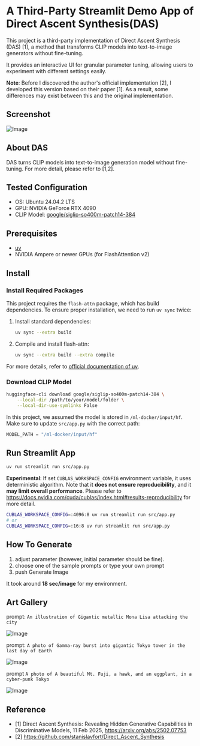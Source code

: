 # A Third-Party Streamlit Demo App of Direct Ascent Synthesis(DAS)

This project is a third-party implementation of Direct Ascent Synthesis (DAS) [1], a method that transforms CLIP models into text-to-image generators without fine-tuning.

It provides an interactive UI for granular parameter tuning, allowing users to experiment with different settings easily.

**Note**: Before I discovered the author's official implementation [2], I developed this version based on their paper [1]. As a result, some differences may exist between this and the original implementation.

## Screenshot

![Image](https://github.com/user-attachments/assets/6798c262-c89c-4a11-b047-a1f4128cfef6)

## About DAS

DAS turns CLIP models into text-to-image generation model without fine-tuning. For more detail, please refer to [1,2].

## Tested Configuration

- OS: Ubuntu 24.04.2 LTS
- GPU: NVIDIA GeForce RTX 4090
- CLIP Model: [google/siglip-so400m-patch14-384](https://huggingface.co/google/siglip-so400m-patch14-384)

## Prerequisites

- [uv](https://docs.astral.sh/uv/concepts/tools/)
- NVIDIA Ampere or newer GPUs (for FlashAttention v2)

## Install

### Install Required Packages

This project requires the `flash-attn` package, which has build dependencies.
To ensure proper installation, we need to run `uv sync` twice:

1. Install standard dependencies:
    ```bash
    uv sync --extra build
    ```
2. Compile and install flash-attn:
    ```bash
    uv sync --extra build --extra compile
    ```

For more details, refer to [official documentation of uv](https://docs.astral.sh/uv/concepts/projects/config/#build-isolation).

### Download CLIP Model

```bash
huggingface-cli download google/siglip-so400m-patch14-384 \
    --local-dir /path/to/your/model/folder \
    --local-dir-use-symlinks False
```

In this project, we assumed the model is stored in `/ml-docker/input/hf`. Make sure to update `src/app.py` with the correct path:

```python
MODEL_PATH = "/ml-docker/input/hf"
```

## Run Streamlit App

```bash
uv run streamlit run src/app.py
```

**Experimental**: If set `CUBLAS_WORKSPACE_CONFIG` environment variable, it uses deterministic algorithm. Note that it **does not ensure reproducibility**, and it **may limit overall performance**.
Please refer to https://docs.nvidia.com/cuda/cublas/index.html#results-reproducibility for more detail.

```bash
CUBLAS_WORKSPACE_CONFIG=:4096:8 uv run streamlit run src/app.py
# or
CUBLAS_WORKSPACE_CONFIG=:16:8 uv run streamlit run src/app.py
```

## How To Generate

1. adjust parameter (however, initial parameter should be fine).
2. choose one of the sample prompts or type your own prompt
3. push Generate Image

It took around **18 sec/image** for my environment.

## Art Gallery

prompt: `An illustration of Gigantic metallic Mona Lisa attacking the city`

![Image](https://github.com/user-attachments/assets/f248c514-315c-4509-9d4c-fa928a9f9b1a)

prompt: `A photo of Gamma-ray burst into gigantic Tokyo tower in the last day of Earth`

![Image](https://github.com/user-attachments/assets/ca9ac520-2a74-479f-a100-97b0e595cb38)

prompt `A photo of A beautiful Mt. Fuji, a hawk, and an eggplant, in a cyber-punk Tokyo`

![Image](https://github.com/user-attachments/assets/d634a7bc-0417-4d98-9ba9-e4043db3245c)

## Reference

- [1] Direct Ascent Synthesis: Revealing Hidden Generative Capabilities in Discriminative Models, 11 Feb 2025, https://arxiv.org/abs/2502.07753
- [2] https://github.com/stanislavfort/Direct_Ascent_Synthesis